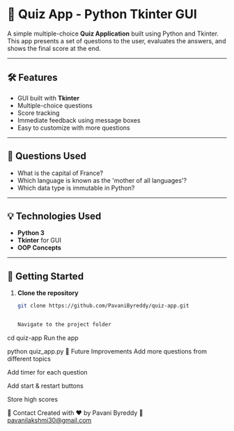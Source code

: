 # 🧠 Quiz App - Python Tkinter GUI

A simple multiple-choice **Quiz Application** built using Python and Tkinter. This app presents a set of questions to the user, evaluates the answers, and shows the final score at the end.

---

## 🛠️ Features

- GUI built with **Tkinter**
- Multiple-choice questions
- Score tracking
- Immediate feedback using message boxes
- Easy to customize with more questions

---



## 🧾 Questions Used

- What is the capital of France?
- Which language is known as the 'mother of all languages'?
- Which data type is immutable in Python?

---

## 💡 Technologies Used

- **Python 3**
- **Tkinter** for GUI
- **OOP Concepts**

---

## 🚀 Getting Started

1. **Clone the repository**  
   ```bash
   git clone https://github.com/PavaniByreddy/quiz-app.git


   Navigate to the project folder


cd quiz-app
Run the app


python quiz_app.py
🧠 Future Improvements
Add more questions from different topics

Add timer for each question

Add start & restart buttons

Store high scores

📩 Contact
Created with ❤️ by Pavani Byreddy
📧 pavanilakshmi30@gmail.com
